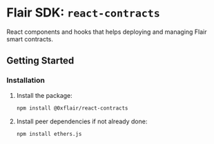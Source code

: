 # Flair SDK: `react-contracts`

React components and hooks that helps deploying and managing Flair smart contracts.

## Getting Started

### Installation

1. Install the package:

   ```sh
   npm install @0xflair/react-contracts
   ```

2. Install peer dependencies if not already done:

   ```sh
   npm install ethers.js
   ```
